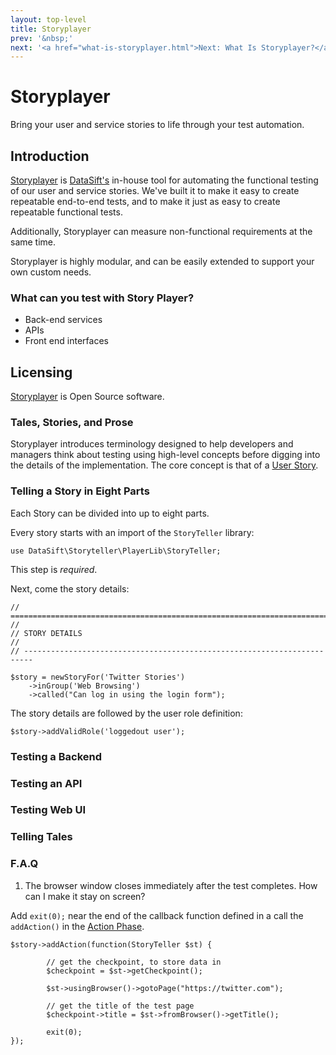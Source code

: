 ```yaml
---
layout: top-level
title: Storyplayer
prev: '&nbsp;'
next: '<a href="what-is-storyplayer.html">Next: What Is Storyplayer?</a>'
---
```


# Storyplayer

Bring your user and service stories to life through your test automation.

## Introduction

[Storyplayer](https://github.com/datasift/storyplayer) is [DataSift's](http://datasift.com) in-house tool for automating the functional testing of our user and service stories.  We've built it to make it easy to create repeatable end-to-end tests, and to make it just as easy to create repeatable functional tests.

Additionally, Storyplayer can measure non-functional requirements at the same time.

Storyplayer is highly modular, and can be easily extended to support your own custom needs.

### What can you test with Story Player?

 * Back-end services
 * APIs
 * Front end interfaces

## Licensing

[Storyplayer](https://github.com/datasift/storyplayer) is Open Source software.

### Tales, Stories, and Prose

Storyplayer introduces terminology designed to help developers and managers think about testing using high-level concepts before digging into the details of the implementation. The core concept is that of a [User Story](/storyplayer/stories/index.html).

### Telling a Story in Eight Parts

Each Story can be divided into up to eight parts.

Every story starts with an import of the `StoryTeller` library:

    use DataSift\Storyteller\PlayerLib\StoryTeller;

This step is *required*.

Next, come the story details:

    // ========================================================================
    //
    // STORY DETAILS
    //
    // ------------------------------------------------------------------------

    $story = newStoryFor('Twitter Stories')
    	->inGroup('Web Browsing')
        ->called("Can log in using the login form");

The story details are followed by the user role definition:

    $story->addValidRole('loggedout user');

### Testing a Backend

### Testing an API

### Testing Web UI

### Telling Tales

### F.A.Q

1. The browser window closes immediately after the test completes. How can I make it stay on screen?

Add `exit(0);` near the end of the callback function defined in a call the `addAction()` in the [Action Phase](/storyplayer/stories/action.html).

    $story->addAction(function(StoryTeller $st) {

            // get the checkpoint, to store data in
            $checkpoint = $st->getCheckpoint();

            $st->usingBrowser()->gotoPage("https://twitter.com");

            // get the title of the test page
            $checkpoint->title = $st->fromBrowser()->getTitle();

            exit(0);
    });
